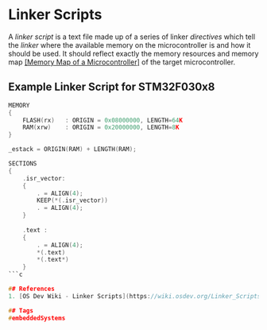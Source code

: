 # Linker Scripts

A *linker script* is a text file made up of a series of linker *directives* which tell the *linker* where the available memory on the microcontroller is and how it should be used. It should reflect exactly the memory resources and memory map [\[Memory Map of a Microcontroller\]](../202202101936) of the target microcontroller.  

## Example Linker Script for STM32F030x8
```c
MEMORY
{
	FLASH(rx)	: ORIGIN = 0x08000000, LENGTH=64K
	RAM(xrw)	: ORIGIN = 0x20000000, LENGTH=8K
}

_estack = ORIGIN(RAM) + LENGTH(RAM);

SECTIONS
{
	.isr_vector:
	{
		. = ALIGN(4);
		KEEP(*(.isr_vector))
		. = ALIGN(4);
	}
	
	.text :
	{
		. = ALIGN(4);
		*(.text)
		*(.text*)
	}
```c

## References
1. [OS Dev Wiki - Linker Scripts](https://wiki.osdev.org/Linker_Scripts)

## Tags
#embeddedSystems
